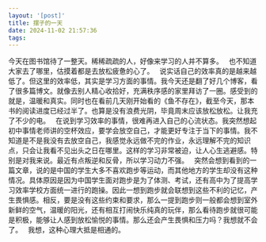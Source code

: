 ```yaml
---
layout: '[post]'
title: 摆子的一天
date: 2024-11-02 21:57:36
tags: 
---
```

今天在图书馆待了一整天。稀稀疏疏的人，好像来学习的人并不算多。
&nbsp;
也不知道大家去了哪里，估摸着都是去放松疲惫的心了。
&nbsp;
说实话自己的效率真的是越来越低了。但这里的效率低，其实是学习方面的事情。我今天还是翻了好几个博客，看了很多篇博文。就像去别人精心收拾好，充满秩序感的家里拜访了一圈。感受到的就是，温暖和真实。同时也在看前几天刚开始看的《鱼不存在》，截至今天，那本书的阅读进度已经过半了。也算是没有浪费光阴，毕竟周末应该放松放松。让我充了不少的电。
&nbsp;
在说到学习效率的事情，很难再进入自己的心流状态。我突然想起初中事情老师讲的空杯效应，要学会放空自己，才能更好专注于当下的事情。我不知道是不是我没有去放空自己，我感觉永远做不完的作业，永远理解不完的知识点，只会让我看不见出头之日在哪里。这样的学习非常被迫，让人心生逃避感。特别是对我来说。最近有点叛逆和反骨，所以学习动力不强。
&nbsp;
突然会想到看到的一篇文章，说的是中国的学生大多不喜欢跑步等运动，而其他地方的学生却没有这种情况。具体原因是因为中国学生面对跑步是为了体测、考试，还有高中为了提高学习效率学校方面统一进行的跑操。因此一想到跑步就会联想到这些不利的记忆，产生畏惧感。相反，要是没有这些约束和要求，那么一提到跑步则一般都会想到室外新鲜的空气，温暖的阳光，还有相互打闹快乐纯真的玩伴，那么看待跑步就很可能是积极，能够让人感到放松愉悦的事情。那么还会产生畏惧和压力吗？我想就不会了。
&nbsp;
我想，这种心理大抵是相通的。
